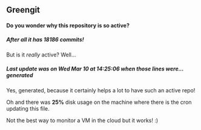 ## Greengit

#### Do you wonder why this repository is so active?

##### After all it has 18186 commits!

But is it *really* active? Well...

##### Last update was on Wed Mar 10 at 14:25:06 when those lines were... generated

Yes, generated, because it certainly helps a lot to have such an active repo!

Oh and there was **25%** disk usage on the machine
where there is the cron updating this file.

Not the best way to monitor a VM in the cloud but it works! :)

